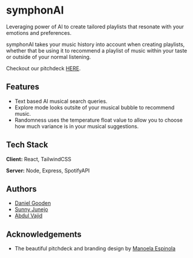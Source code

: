 
# symphonAI

Leveraging power of AI to create tailored playlists that resonate with your emotions and preferences.



symphonAI takes your music history into account when creating playlists, whether that be using it to recommend a playlist of music within your taste or outside of your normal listening.

Checkout our pitchdeck [HERE](https://www.canva.com/design/DAFixRjAOdc/6h-S10HAYa8-BtitpNLPbw/view).


## Features

- Text based AI musical search queries.
- Explore mode looks outsite of your musical bubble to recommend music.
- Randomness uses the temperature float value to allow you to choose how much variance is in your musical suggestions.


## Tech Stack

**Client:** React, TailwindCSS

**Server:** Node, Express, SpotifyAPI


## Authors

- [Daniel Gooden](https://www.github.com/dangoodie)
- [Sunny Junejo](https://github.com/sjunejo)
- [Abdul Vajid](https://github.com/iamvajid)



## Acknowledgements

 - The beautiful pitchdeck and branding design by [Manoela Espinola](https://www.linkedin.com/in/manoela-egc/)

